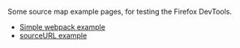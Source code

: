 Some source map example pages, for testing the Firefox DevTools.

* [Simple webpack example](simple/index.html)
* [sourceURL example](source-url/index.html)
